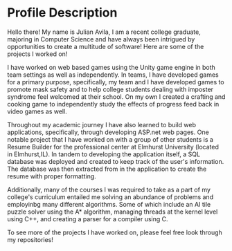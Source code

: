 # Profile Description

Hello there! My name is Julian Avila, I am a recent college graduate, majoring in Computer Science and have always been intrigued by opportunities to create
a multitude of software! Here are some of the projects I worked on! 

I have worked on web based games using the Unity game engine in both team settings as well as independently. In teams, I have developed games for a primary purpose, specifically, my team and I have developed games to promote mask safety and to help college students dealing with imposter syndrome feel welcomed at their school. On my own I created a crafting and cooking game to independently study the effects of progress feed back in video games as well. 

Throughout my academic journey I have also learned to build web applications, specifically, through developing ASP.net web pages. One notable project that I have worked on with a group of other students is a Resume Builder for the professional center at Elmhurst University (located in Elmhurst,IL). In tandem to developing the application itself, a SQL database was deployed and created to keep track of the user's information. The database was then extracted from in the application to create the resume with proper formatting. 

Additionally, many of the courses I was required to take as a part of my college's curriculum entailed me solving an abundance of problems and employinbg many different algorithms. Some of which include an AI tile puzzle solver using the A* algorithm, managing threads at the kernel level using C++, and creating a parser for a compiler using C.

To see more of the projects I have worked on, please feel free look through my repositories!
